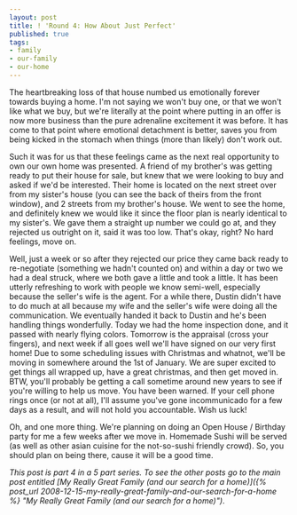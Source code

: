 ```yaml
---
layout: post
title: ! 'Round 4: How About Just Perfect'
published: true
tags:
- family
- our-family
- our-home
---
```

The heartbreaking loss of that house numbed us emotionally forever towards buying a home. I'm not saying we won't buy one, or that we won't like what we buy, but we're literally at the point where putting in an offer is now more business than the pure adrenaline excitement it was before. It has come to that point where emotional detachment is better, saves you from being kicked in the stomach when things (more than likely) don't work out.

Such it was for us that these feelings came as the next real opportunity to own our own home was presented. A friend of my brother's was getting ready to put their house for sale, but knew that we were looking to buy and asked if we'd be interested. Their home is located on the next street over from my sister's house (you can see the back of theirs from the front window), and 2 streets from my brother's house. We went to see the home, and definitely knew we would like it since the floor plan is nearly identical to my sister's. We gave them a straight up number we could go at, and they rejected us outright on it, said it was too low. That's okay, right? No hard feelings, move on.

Well, just a week or so after they rejected our price they came back ready to re-negotiate (something we hadn't counted on) and within a day or two we had a deal struck, where we both gave a little and took a little. It has been utterly refreshing to work with people we know semi-well, especially because the seller's wife is the agent. For a while there, Dustin didn't have to do much at all because my wife and the seller's wife were doing all the communication. We eventually handed it back to Dustin and he's been handling things wonderfully. 
Today we had the home inspection done, and it passed with nearly flying colors. Tomorrow is the appraisal (cross your fingers), and next week if all goes well we'll have signed on our very first home! Due to some scheduling issues with Christmas and whatnot, we'll be moving in somewhere around the 1st of January. We are super excited to get things all wrapped up, have a great christmas, and then get moved in. BTW, you'll probably be getting a call sometime around new years to see if you're willing to help us move. You have been warned. If your cell phone rings once (or not at all), I'll assume you've gone incommunicado for a few days as a result, and will not hold you accountable. 
Wish us luck!

Oh, and one more thing. We're planning on doing an Open House / Birthday party for me a few weeks after we move in. Homemade Sushi will be served (as well as other asian cuisine for the not-so-sushi friendly crowd). So, you should plan on being there, cause it will be a good time.

_This post is part 4 in a 5 part series. To see the other posts go to the main post entitled [My Really Great Family (and our search for a home)]({% post_url 2008-12-15-my-really-great-family-and-our-search-for-a-home %} "My Really Great Family (and our search for a home)")_.

